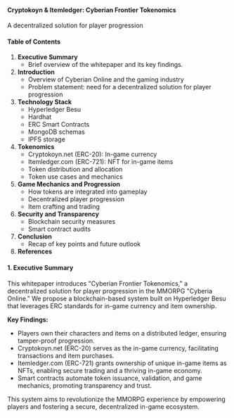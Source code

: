 #### **Cryptokoyn & Itemledger: Cyberian Frontier Tokenomics**

A decentralized solution for player progression

#### **Table of Contents**

1. **Executive Summary**
   - Brief overview of the whitepaper and its key findings.
2. **Introduction**
   - Overview of Cyberian Online and the gaming industry
   - Problem statement: need for a decentralized solution for player progression
3. **Technology Stack**
   - Hyperledger Besu
   - Hardhat
   - ERC Smart Contracts
   - MongoDB schemas
   - IPFS storage
4. **Tokenomics**
   - Cryptokoyn.net (ERC-20): In-game currency
   - Itemledger.com (ERC-721): NFT for in-game items
   - Token distribution and allocation
   - Token use cases and mechanics
5. **Game Mechanics and Progression**
   - How tokens are integrated into gameplay
   - Decentralized player progression
   - Item crafting and trading
6. **Security and Transparency**
   - Blockchain security measures
   - Smart contract audits
7. **Conclusion**
   - Recap of key points and future outlook
8. **References**

#### 1. **Executive Summary**

This whitepaper introduces "Cyberian Frontier Tokenomics," a decentralized solution for player progression in the MMORPG "Cyberia Online." We propose a blockchain-based system built on Hyperledger Besu that leverages ERC standards for in-game currency and item ownership.

**Key Findings:**

- Players own their characters and items on a distributed ledger, ensuring tamper-proof progression.
- Cryptokoyn.net (ERC-20) serves as the in-game currency, facilitating transactions and item purchases.
- Itemledger.com (ERC-721) grants ownership of unique in-game items as NFTs, enabling secure trading and a thriving in-game economy.
- Smart contracts automate token issuance, validation, and game mechanics, promoting transparency and trust.

This system aims to revolutionize the MMORPG experience by empowering players and fostering a secure, decentralized in-game ecosystem.
